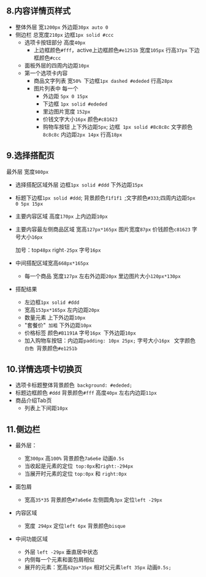 


## 8.内容详情页样式

- 整体外层 宽`1200px` 外边距`30px auto 0`
- 侧边栏 总宽度`210px` 边框`1px solid #ccc`
  - 选项卡按钮部分 高度`40px`
    - 上边框颜色`#fff`，active上边框颜色`#e1251b` 宽度`105px` 行高`37px` 下边框颜色`#ccc`
  - 面板外层的四周内边距`10px`
  - 第一个选项卡内容 
    - 商品文字列表 宽`50% `下边框`1px dashed #ededed`  行高`28px`
    - 图片列表中 每一个
      - 外边距 `5px 0 15px`
      - 下边框 `1px solid #ededed`
      - 里边图片宽度 `152px`
      - 价钱文字大小`16px` 颜色`#c81623`
      - 购物车按钮 上下外边距`5px`; 边框` 1px solid #8c8c8c` 文字颜色`8c8c8c` 内边距`2px 14px`  行高`18px`

## 9.选择搭配页

最外层 宽度`980px`

- 选择搭配区域外层 边框`1px solid #ddd` 下外边距`15px`

- 标题下边框`1px solid #ddd`; 背景颜色`f1f1f1 `;文字颜色`#333`;四周内边距`5px 0 5px 15px`

- 主要内容区域 高度`170px` 上内边距`10px`

- 主要内容最左侧商品区域 宽高`127px*165px` 图片宽度`87px` 价钱颜色`c81623` 字号大小`16px`

  加号：top`48px`  right`-25px` 字号`16px`

- 中间搭配区域宽高`668px*165px`
  
  - 每一个商品 宽度`127px`  左右外边距`20px` 里边图片大小`120px*130px`
- 搭配结果
  - 左边框`1px solid #ddd`
  - 宽高`153px*165px`  左内边距`20px`
  - 数量元素 上下外边距`10px`
  - "套餐价"` 加粗` 下外边距`10px`
  - 价格标签 颜色`#B1191A`  字号`16px `下外边距`10px`
  - 加入购物车按钮：内边距`padding: 10px 25px;` 字号大小`16px ` 文字颜色`白色 `背景颜色`#e1251b`

## 10.详情选项卡切换页

- 选项卡标题整体背景颜色` background: #ededed;`
- 标题边框颜色 `#ddd`  背景颜色`#fff` 高度`40px` 左右内边距`11px`
- 商品介绍Tab页
  - 列表上下间距`10px`

## 11.侧边栏

- 最外层：

  - 宽`300px` 高`100%` 背景颜色`7a6e6e`  动画`0.5s`
  - 当收起是元素的定位` top:0px`和`right:-294px`
  - 当展开时元素的定位 `top:0px` 和 `right:0px`
- 面包屑

  - 宽高`35*35` 背景颜色`#7a6e6e` 左侧圆角`3px`  定位`left -29px`
- 内容区域

  - 宽度` 294px` 定位`left 6px` 背景颜色`bisque`
- 中间功能区域
  - 外层 `left -29px`  垂直居中状态
  - 内侧每一个元素和面包屑相似
  -  展开的元素：宽高`62px*35px`  相对父元素`left 35px` 动画`0.5s; ` 

